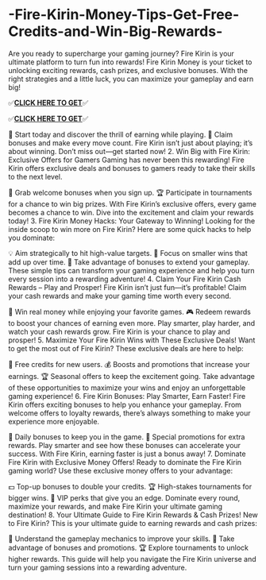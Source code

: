 # -Fire-Kirin-Money-Tips-Get-Free-Credits-and-Win-Big-Rewards-

Are you ready to supercharge your gaming journey? Fire Kirin is your ultimate platform to turn fun into rewards! Fire Kirin Money is your ticket to unlocking exciting rewards, cash prizes, and exclusive bonuses. With the right strategies and a little luck, you can maximize your gameplay and earn big!




✅**[CLICK HERE TO GET](https://usaofferpro.com/fire-fire-kirinmoney)**✅


✅**[CLICK HERE TO GET](https://usaofferzon.com/alloffergiftcard/)**✅




🎯 Start today and discover the thrill of earning while playing.
💎 Claim bonuses and make every move count.
Fire Kirin isn’t just about playing; it’s about winning. Don’t miss out—get started now!
2. Win Big with Fire Kirin: Exclusive Offers for Gamers
Gaming has never been this rewarding! Fire Kirin offers exclusive deals and bonuses to gamers ready to take their skills to the next level.

🎁 Grab welcome bonuses when you sign up.
🏆 Participate in tournaments for a chance to win big prizes.
With Fire Kirin’s exclusive offers, every game becomes a chance to win. Dive into the excitement and claim your rewards today!
3. Fire Kirin Money Hacks: Your Gateway to Winning!
Looking for the inside scoop to win more on Fire Kirin? Here are some quick hacks to help you dominate:

💡 Aim strategically to hit high-value targets.
🎯 Focus on smaller wins that add up over time.
💎 Take advantage of bonuses to extend your gameplay.
These simple tips can transform your gaming experience and help you turn every session into a rewarding adventure!
4. Claim Your Fire Kirin Cash Rewards – Play and Prosper!
Fire Kirin isn’t just fun—it’s profitable! Claim your cash rewards and make your gaming time worth every second.

🤑 Win real money while enjoying your favorite games.
🎮 Redeem rewards to boost your chances of earning even more.
Play smarter, play harder, and watch your cash rewards grow. Fire Kirin is your chance to play and prosper!
5. Maximize Your Fire Kirin Wins with These Exclusive Deals!
Want to get the most out of Fire Kirin? These exclusive deals are here to help:

🎁 Free credits for new users.
💰 Boosts and promotions that increase your earnings.
🏆 Seasonal offers to keep the excitement going.
Take advantage of these opportunities to maximize your wins and enjoy an unforgettable gaming experience!
6. Fire Kirin Bonuses: Play Smarter, Earn Faster!
Fire Kirin offers exciting bonuses to help you enhance your gameplay. From welcome offers to loyalty rewards, there’s always something to make your experience more enjoyable.

🎉 Daily bonuses to keep you in the game.
🚀 Special promotions for extra rewards.
Play smarter and see how these bonuses can accelerate your success. With Fire Kirin, earning faster is just a bonus away!
7. Dominate Fire Kirin with Exclusive Money Offers!
Ready to dominate the Fire Kirin gaming world? Use these exclusive money offers to your advantage:

💵 Top-up bonuses to double your credits.
🏆 High-stakes tournaments for bigger wins.
🎯 VIP perks that give you an edge.
Dominate every round, maximize your rewards, and make Fire Kirin your ultimate gaming destination!
8. Your Ultimate Guide to Fire Kirin Rewards & Cash Prizes!
New to Fire Kirin? This is your ultimate guide to earning rewards and cash prizes:

💎 Understand the gameplay mechanics to improve your skills.
🎁 Take advantage of bonuses and promotions.
🏆 Explore tournaments to unlock higher rewards.
This guide will help you navigate the Fire Kirin universe and turn your gaming sessions into a rewarding adventure.
